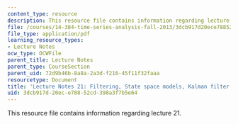 ```yaml
---
content_type: resource
description: This resource file contains information regarding lecture 21.
file: /courses/14-384-time-series-analysis-fall-2013/3dcb917d20ece78852cd398a3f7b5e64_MIT14_384F13_lec21.pdf
file_type: application/pdf
learning_resource_types:
- Lecture Notes
ocw_type: OCWFile
parent_title: Lecture Notes
parent_type: CourseSection
parent_uid: 72d9b46b-8a8a-2a3d-f216-45f11f32faaa
resourcetype: Document
title: 'Lecture Notes 21: Filtering, State space models, Kalman filter'
uid: 3dcb917d-20ec-e788-52cd-398a3f7b5e64
---
```

This resource file contains information regarding lecture 21.

